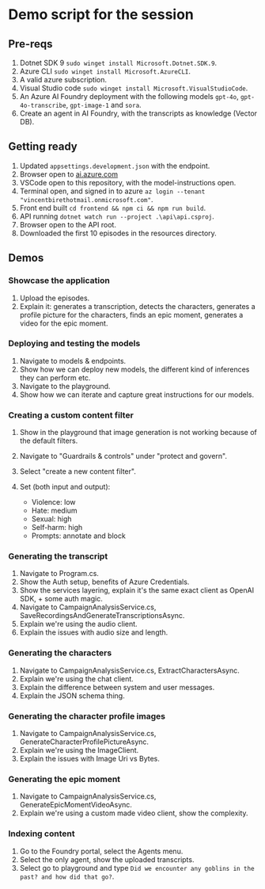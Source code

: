 # Demo script for the session

## Pre-reqs

1. Dotnet SDK 9 `sudo winget install Microsoft.Dotnet.SDK.9`.
1. Azure CLI `sudo winget install Microsoft.AzureCLI`.
1. A valid azure subscription.
1. Visual Studio code `sudo winget install Microsoft.VisualStudioCode`.
1. An Azure AI Foundry deployment with the following models `gpt-4o`, `gpt-4o-transcribe`, `gpt-image-1` and `sora`.
1. Create an agent in AI Foundry, with the transcripts as knowledge (Vector DB).

## Getting ready

1. Updated `appsettings.development.json` with the endpoint.
1. Browser open to [ai.azure.com](https://ai.azure.com)
1. VSCode open to this repository, with the model-instructions open.
1. Terminal open, and signed in to azure `az login --tenant "vincentbirethotmail.onmicrosoft.com"`.
1. Front end built `cd frontend && npm ci && npm run build`.
1. API running `dotnet watch run --project .\api\api.csproj`.
1. Browser open to the API root.
1. Downloaded the first 10 episodes in the resources directory.

## Demos

### Showcase the application

1. Upload the episodes.
1. Explain it: generates a transcription, detects the characters, generates a profile picture for the characters, finds an epic moment, generates a video for the epic moment.

### Deploying and testing the models

1. Navigate to models & endpoints.
1. Show how we can deploy new models, the different kind of inferences they can perform etc.
1. Navigate to the playground.
1. Show how we can iterate and capture great instructions for our models.

### Creating a custom content filter

1. Show in the playground that image generation is not working because of the default filters.
1. Navigate to "Guardrails & controls" under "protect and govern".
1. Select "create a new content filter".
1. Set (both input and output):

   - Violence: low
   - Hate: medium
   - Sexual: high
   - Self-harm: high
   - Prompts: annotate and block

### Generating the transcript

1. Navigate to Program.cs.
1. Show the Auth setup, benefits of Azure Credentials.
1. Show the services layering, explain it's the same exact client as OpenAI SDK, + some auth magic.
1. Navigate to CampaignAnalysisService.cs, SaveRecordingsAndGenerateTranscriptionsAsync.
1. Explain we're using the audio client.
1. Explain the issues with audio size and length.

### Generating the characters

1. Navigate to CampaignAnalysisService.cs, ExtractCharactersAsync.
1. Explain we're using the chat client.
1. Explain the difference between system and user messages.
1. Explain the JSON schema thing.

### Generating the character profile images

1. Navigate to CampaignAnalysisService.cs, GenerateCharacterProfilePictureAsync.
1. Explain we're using the ImageClient.
1. Explain the issues with Image Uri vs Bytes.

### Generating the epic moment

1. Navigate to CampaignAnalysisService.cs, GenerateEpicMomentVideoAsync.
1. Explain we're using a custom made video client, show the complexity.

### Indexing content

1. Go to the Foundry portal, select the Agents menu.
1. Select the only agent, show the uploaded transcripts.
1. Select go to playground and type `Did we encounter any goblins in the past? and how did that go?`.
